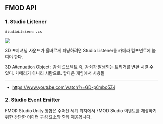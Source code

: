 ## FMOD API

### 1. Studio Listener

`StudioListener.cs`

![](2023-04-21-16-25-33.png)

3D 포지셔닝 사운드가 올바르게 패닝하려면 Studio Listener를 카메라 컴포넌트에 붙여야 한다.

[3D Attenuation Object](https://www.youtube.com/watch?v=czeBBnDG3z8) : 감쇠 오브젝트 즉, 감쇠가 발생되는 트리거를 변환 시킬 수 있다. 카메라가 아니라 사람으로. 탑다운 게임에서 사용될

---

* https://www.youtube.com/watch?v=GD-p6mbo5Z4

### 2. Studio Event Emitter

FMOD Studio Unity 통합은 주어진 세계 위치에서 FMOD Studio 이벤트를 재생하기 위한 간단한 이미터 구성 요소와 함께 제공됩니다.
